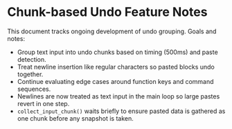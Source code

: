 # Chunk-based Undo Feature Notes

This document tracks ongoing development of undo grouping. Goals and notes:

- Group text input into undo chunks based on timing (500ms) and paste detection.
- Treat newline insertion like regular characters so pasted blocks undo together.
- Continue evaluating edge cases around function keys and command sequences.
- Newlines are now treated as text input in the main loop so large pastes
  revert in one step.
- `collect_input_chunk()` waits briefly to ensure pasted data is gathered as one
  chunk before any snapshot is taken.

